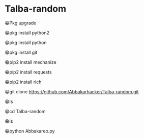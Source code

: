 # Talba-random

😁Pkg upgrade 

😁pkg install python2 

😁pkg install python 

😁pkg install git 

😁pip2 install mechanize 

😁pip2 install requests 

😁pip2 install rich 

😁git clone https://github.com/Abbakarhacker/Talba-random.git

😁ls

😁cd Talba-random

😁ls

😁python Abbakareo.py
